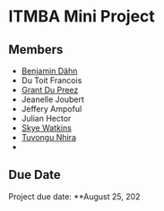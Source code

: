 # ITMBA Mini Project
## Members

- [Benjamin Dähn](https://github.com/BenjaminDahn)
- Du Toit Francois
- [Grant Du Preez](https://github.com/GrantODP)
- Jeanelle Joubert
- Jeffery Ampoful
- Julian Hector
- [Skye Watkins](https://github.com/SkyeWatkins750)
- [Tuvongu Nhira](https://github.com/LilStevieDev)
- 
## Due Date

Project due date: **August 25, 202

